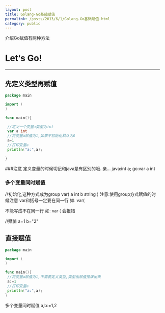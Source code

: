 ```yaml
---
layout: post
title: Golang-Go基础赋值
permalink: /posts/2013/6/1/Golang-Go基础赋值.html
category: public
---
```


介绍Go赋值有两种方法

# Let‘s Go!
-----
## 先定义类型再赋值

```go
package main

import (
)

func main(){

 //定义一个变量a类型为int
 var a int
 //将变量a赋值为1,如果不初始化默认为0
 a=1
 //打印变量a
 println("a:",a);

}
```

###注意
定义变量的时候切记和java是有区别的哦..亲...
java:int a;
go:var a int

### 多个变量同时赋值
//初始化,这种方式成为group
var(
 a int
 b string
)
注意:使用group方式赋值的时候注意
var和括号一定要在同一行
如:
var(

不能写成不在同一行
如:
var
(
会报错

//赋值
a=1
b="2"



## 直接赋值

```go
package main

import (
)

func main(){
 //将变量a赋值为1,不需要定义类型,类型由赋值推演出来
 a:=1
 //打印变量a
 println("a:",a);
}
```

多个变量同时赋值
a,b:=1,2
